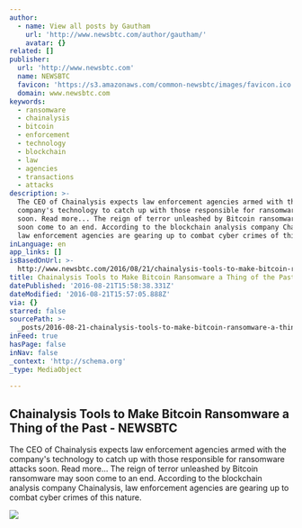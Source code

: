 ```yaml
---
author:
  - name: View all posts by Gautham
    url: 'http://www.newsbtc.com/author/gautham/'
    avatar: {}
related: []
publisher:
  url: 'http://www.newsbtc.com'
  name: NEWSBTC
  favicon: 'https://s3.amazonaws.com/common-newsbtc/images/favicon.ico'
  domain: www.newsbtc.com
keywords:
  - ransomware
  - chainalysis
  - bitcoin
  - enforcement
  - technology
  - blockchain
  - law
  - agencies
  - transactions
  - attacks
description: >-
  The CEO of Chainalysis expects law enforcement agencies armed with the
  company's technology to catch up with those responsible for ransomware attacks
  soon. Read more... The reign of terror unleashed by Bitcoin ransomware may
  soon come to an end. According to the blockchain analysis company Chainalysis,
  law enforcement agencies are gearing up to combat cyber crimes of this nature.
inLanguage: en
app_links: []
isBasedOnUrl: >-
  http://www.newsbtc.com/2016/08/21/chainalysis-tools-to-make-bitcoin-ransomware-a-thing-of-the-past/
title: Chainalysis Tools to Make Bitcoin Ransomware a Thing of the Past - NEWSBTC
datePublished: '2016-08-21T15:58:38.331Z'
dateModified: '2016-08-21T15:57:05.888Z'
via: {}
starred: false
sourcePath: >-
  _posts/2016-08-21-chainalysis-tools-to-make-bitcoin-ransomware-a-thing-of-the.md
inFeed: true
hasPage: false
inNav: false
_context: 'http://schema.org'
_type: MediaObject

---
```

<article style=""><h1>Chainalysis Tools to Make Bitcoin Ransomware a Thing of the Past - NEWSBTC</h1><p>The CEO of Chainalysis expects law enforcement agencies armed with the company's technology to catch up with those responsible for ransomware attacks soon. Read more... The reign of terror unleashed by Bitcoin ransomware may soon come to an end. According to the blockchain analysis company Chainalysis, law enforcement agencies are gearing up to combat cyber crimes of this nature.</p><img src="http://s3.amazonaws.com/main-newsbtc-images/2016/08/21000950/europol-ransomware.jpg" /></article>